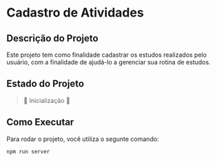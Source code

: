 # Cadastro de Atividades

## Descrição do Projeto
Este projeto tem como finalidade cadastrar os estudos realizados pelo usuário, com a finalidade de ajudá-lo a gerenciar sua rotina de estudos.

## Estado do Projeto
> :construction: Inicialização :construction:

## Como Executar
Para rodar o projeto, você utiliza o segunte comando:

```bash
npm run server
```
